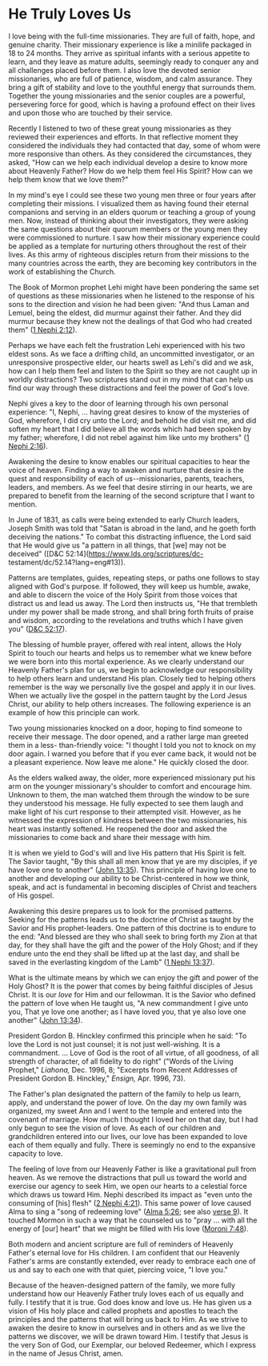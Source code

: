 # He Truly Loves Us

I love being with the full-time missionaries. They are full of faith, hope,
and genuine charity. Their missionary experience is like a minilife packaged
in 18 to 24 months. They arrive as spiritual infants with a serious appetite
to learn, and they leave as mature adults, seemingly ready to conquer any and
all challenges placed before them. I also love the devoted senior
missionaries, who are full of patience, wisdom, and calm assurance. They bring
a gift of stability and love to the youthful energy that surrounds them.
Together the young missionaries and the senior couples are a powerful,
persevering force for good, which is having a profound effect on their lives
and upon those who are touched by their service.

Recently I listened to two of these great young missionaries as they reviewed
their experiences and efforts. In that reflective moment they considered the
individuals they had contacted that day, some of whom were more responsive
than others. As they considered the circumstances, they asked, "How can we
help each individual develop a desire to know more about Heavenly Father? How
do we help them feel His Spirit? How can we help them know that we love them?"

In my mind's eye I could see these two young men three or four years after
completing their missions. I visualized them as having found their eternal
companions and serving in an elders quorum or teaching a group of young men.
Now, instead of thinking about their investigators, they were asking the same
questions about their quorum members or the young men they were commissioned
to nurture. I saw how their missionary experience could be applied as a
template for nurturing others throughout the rest of their lives. As this army
of righteous disciples return from their missions to the many countries across
the earth, they are becoming key contributors in the work of establishing the
Church.

The Book of Mormon prophet Lehi might have been pondering the same set of
questions as these missionaries when he listened to the response of his sons
to the direction and vision he had been given: "And thus Laman and Lemuel,
being the eldest, did murmur against their father. And they did murmur because
they knew not the dealings of that God who had created them" ([1 Nephi
2:12](https://www.lds.org/scriptures/bofm/1-ne/2.12?lang=eng#11)).

Perhaps we have each felt the frustration Lehi experienced with his two eldest
sons. As we face a drifting child, an uncommitted investigator, or an
unresponsive prospective elder, our hearts swell as Lehi's did and we ask, how
can I help them feel and listen to the Spirit so they are not caught up in
worldly distractions? Two scriptures stand out in my mind that can help us
find our way through these distractions and feel the power of God's love.

Nephi gives a key to the door of learning through his own personal experience:
"I, Nephi, ... having great desires to know of the mysteries of God, wherefore,
I did cry unto the Lord; and behold he did visit me, and did soften my heart
that I did believe all the words which had been spoken by my father;
wherefore, I did not rebel against him like unto my brothers" ([1 Nephi
2:16](https://www.lds.org/scriptures/bofm/1-ne/2.16?lang=eng#15)).

Awakening the desire to know enables our spiritual capacities to hear the
voice of heaven. Finding a way to awaken and nurture that desire is the quest
and responsibility of each of us--missionaries, parents, teachers, leaders,
and members. As we feel that desire stirring in our hearts, we are prepared to
benefit from the learning of the second scripture that I want to mention.

In June of 1831, as calls were being extended to early Church leaders, Joseph
Smith was told that "Satan is abroad in the land, and he goeth forth deceiving
the nations." To combat this distracting influence, the Lord said that He
would give us "a pattern in all things, that [we] may not be deceived"
([D&amp;C 52:14](https://www.lds.org/scriptures/dc-
testament/dc/52.14?lang=eng#13)).

Patterns are templates, guides, repeating steps, or paths one follows to stay
aligned with God's purpose. If followed, they will keep us humble, awake, and
able to discern the voice of the Holy Spirit from those voices that distract
us and lead us away. The Lord then instructs us, "He that trembleth under my
power shall be made strong, and shall bring forth fruits of praise and wisdom,
according to the revelations and truths which I have given you" ([D&amp;C
52:17](https://www.lds.org/scriptures/dc-testament/dc/52.17?lang=eng#16)).

The blessing of humble prayer, offered with real intent, allows the Holy
Spirit to touch our hearts and helps us to remember what we knew before we
were born into this mortal experience. As we clearly understand our Heavenly
Father's plan for us, we begin to acknowledge our responsibility to help
others learn and understand His plan. Closely tied to helping others remember
is the way we personally live the gospel and apply it in our lives. When we
actually live the gospel in the pattern taught by the Lord Jesus Christ, our
ability to help others increases. The following experience is an example of
how this principle can work.

Two young missionaries knocked on a door, hoping to find someone to receive
their message. The door opened, and a rather large man greeted them in a less-
than-friendly voice: "I thought I told you not to knock on my door again. I
warned you before that if you ever came back, it would not be a pleasant
experience. Now leave me alone." He quickly closed the door.

As the elders walked away, the older, more experienced missionary put his arm
on the younger missionary's shoulder to comfort and encourage him. Unknown to
them, the man watched them through the window to be sure they understood his
message. He fully expected to see them laugh and make light of his curt
response to their attempted visit. However, as he witnessed the expression of
kindness between the two missionaries, his heart was instantly softened. He
reopened the door and asked the missionaries to come back and share their
message with him.

It is when we yield to God's will and live His pattern that His Spirit is
felt. The Savior taught, "By this shall all men know that ye are my disciples,
if ye have love one to another" ([John
13:35](https://www.lds.org/scriptures/nt/john/13.35?lang=eng#34)). This
principle of having love one to another and developing our ability to be
Christ-centered in how we think, speak, and act is fundamental in becoming
disciples of Christ and teachers of His gospel.

Awakening this desire prepares us to look for the promised patterns. Seeking
for the patterns leads us to the doctrine of Christ as taught by the Savior
and His prophet-leaders. One pattern of this doctrine is to endure to the end:
"And blessed are they who shall seek to bring forth my Zion at that day, for
they shall have the gift and the power of the Holy Ghost; and if they endure
unto the end they shall be lifted up at the last day, and shall be saved in
the everlasting kingdom of the Lamb" ([1 Nephi
13:37](https://www.lds.org/scriptures/bofm/1-ne/13.37?lang=eng#36)).

What is the ultimate means by which we can enjoy the gift and power of the
Holy Ghost? It is the power that comes by being faithful disciples of Jesus
Christ. It is our _love_ for Him and our fellowman. It is the Savior who
defined the pattern of love when He taught us, "A new commandment I give unto
you, That ye love one another; as I have loved you, that ye also love one
another" ([John
13:34](https://www.lds.org/scriptures/nt/john/13.34?lang=eng#33)).

President Gordon B. Hinckley confirmed this principle when he said: "To love
the Lord is not just counsel; it is not just well-wishing. It is a
commandment. ... Love of God is the root of all virtue, of all goodness, of all
strength of character, of all fidelity to do right" ("Words of the Living
Prophet," _Liahona,_ Dec. 1996, 8; "Excerpts from Recent Addresses of
President Gordon B. Hinckley," _Ensign,_ Apr. 1996, 73).

The Father's plan designated the pattern of the family to help us learn,
apply, and understand the power of love. On the day my own family was
organized, my sweet Ann and I went to the temple and entered into the covenant
of marriage. How much I thought I loved her on that day, but I had only begun
to see the vision of love. As each of our children and grandchildren entered
into our lives, our love has been expanded to love each of them equally and
fully. There is seemingly no end to the expansive capacity to love.

The feeling of love from our Heavenly Father is like a gravitational pull from
heaven. As we remove the distractions that pull us toward the world and
exercise our agency to seek Him, we open our hearts to a celestial force which
draws us toward Him. Nephi described its impact as "even unto the consuming of
[his] flesh" ([2 Nephi
4:21](https://www.lds.org/scriptures/bofm/2-ne/4.21?lang=eng#20)). This same
power of love caused Alma to sing a "song of redeeming love" ([Alma
5:26](https://www.lds.org/scriptures/bofm/alma/5.26?lang=eng#25); see also
[verse 9](https://www.lds.org/scriptures/bofm/alma/5.9?lang=eng#8)). It
touched Mormon in such a way that he counseled us to "pray ... with all the
energy of [our] heart" that we might be filled with His love ([Moroni
7:48](https://www.lds.org/scriptures/bofm/moro/7.48?lang=eng#47)).

Both modern and ancient scripture are full of reminders of Heavenly Father's
eternal love for His children. I am confident that our Heavenly Father's arms
are constantly extended, ever ready to embrace each one of us and say to each
one with that quiet, piercing voice, "I love you."

Because of the heaven-designed pattern of the family, we more fully understand
how our Heavenly Father truly loves each of us equally and fully. I testify
that it is true. God does know and love us. He has given us a vision of His
holy place and called prophets and apostles to teach the principles and the
patterns that will bring us back to Him. As we strive to awaken the desire to
know in ourselves and in others and as we live the patterns we discover, we
will be drawn toward Him. I testify that Jesus is the very Son of God, our
Exemplar, our beloved Redeemer, which I express in the name of Jesus Christ,
amen.

